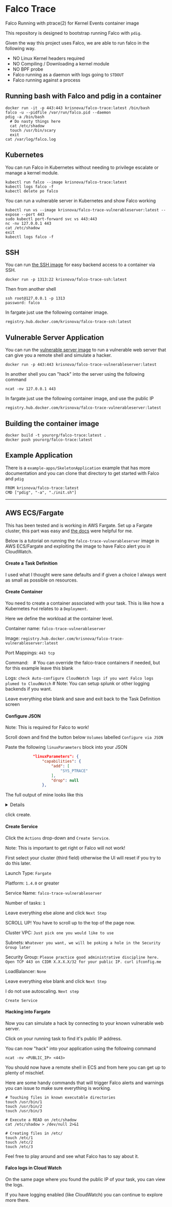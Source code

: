 # Falco Trace
Falco Running with ptrace(2) for Kernel Events container image

This repository is designed to bootstrap running Falco with `pdig`.

Given the way this project uses Falco, we are able to run falco in
the following way.

 - NO Linux Kernel headers required
 - NO Compiling / Downloading a kernel module
 - NO BPF probe
 - Falco running as a daemon with logs going to `STDOUT`
 - Falco running against a process

## Running bash with Falco and pdig in a container

```
docker run -it -p 443:443 krisnova/falco-trace:latest /bin/bash
falco -u --pidfile /var/run/falco.pid --daemon
pdig -a /bin/bash
  # Do nasty things here
  cat /etc/shadow
  touch /usr/bin/scary
  exit
cat /var/log/falco.log
```

## Kubernetes

You can run Falco in Kubernetes without needing to privilege escalate or manage a kernel module.

```
kubectl run falco --image krisnova/falco-trace:latest
kubectl logs falco -f
kubectl delete po falco
```

You can run a vulnerable server in Kubernetes and show Falco working

```
kubectl run vs --image krisnova/falco-trace-vulnerableserver:latest --expose --port 443
sudo kubectl port-forward svc vs 443:443
nc -nv 127.0.0.1 443
cat /etc/shadow
exit
kubectl logs falco -f
```

## SSH

You can run [the SSH image](https://github.com/kris-nova/falco-trace/tree/master/example-apps/SSH) for easy backend access to a container via SSH.

```
docker run -p 1313:22 krisnova/falco-trace-ssh:latest
```

Then from another shell

```
ssh root@127.0.0.1 -p 1313
password: falco
```

In fargate just use the following container image.

```
registry.hub.docker.com/krisnova/falco-trace-ssh:latest
```

## Vulnerable Server Application

You can run the [vulnerable server image](https://github.com/kris-nova/falco-trace/tree/master/example-apps/VulnerableServer) to run a vulnerable web server that can give you a remote shell and simulate a hacker. 

```
docker run -p 443:443 krisnova/falco-trace-vulnerableserver:latest 
```

In another shell you can "hack" into the server using the following command

```
ncat -nv 127.0.0.1 443
```

In fargate just use the following container image, and use the public IP

```
registry.hub.docker.com/krisnova/falco-trace-vulnerableserver:latest
```


## Building the container image

```
docker build -t yourorg/falco-trace:latest .
docker push yourorg/falco-trace:latest
```


## Example Application


There is a `example-apps/SkeletonApplication` example that has more documentation and you can clone
that directory to get started with Falco and `pdig`

```
FROM krisnova/falco-trace:latest
CMD ["pdig", "-a", "./init.sh"]
```

---

## AWS ECS/Fargate

This has been tested and is working in AWS Fargate. Set up a Fargate cluster, this part was easy and [the docs](https://docs.aws.amazon.com/AmazonECS/latest/userguide/ECS_AWSCLI_Fargate.html#ECS_AWSCLI_Fargate_create_cluster) were helpful for me.

Below is a tutorial on running the `falco-trace-vulnerableserver` image in AWS ECS/Fargate and exploiting the image to have Falco alert you in CloudWatch.

#### Create a Task Definition

I used what I thought were sane defaults and if given a choice I always went as small as possible on resources.

#### Create Container

You need to create a container associated with your task. This is like how a Kubernetes `Pod` relates to a `Deployment`.

Here we define the workload at the container level.

Container name: `falco-trace-vulnerableserver`

Image:          `registry.hub.docker.com/krisnova/falco-trace-vulnerableserver:latest`

Port Mappings:  `443 tcp`

Command:        ` ` # You can override the falco-trace containers if needed, but for this example leave this blank

Logs: 		`check Auto-configure CloudWatch logs if you want Falco logs plumed to CloudWatch` # Note: You can setup splunk or other logging backends if you want.

Leave everything else blank and save and exit back to the Task Definition screen

#### Configure JSON

Note: This is required for Falco to work! 

Scroll down and find the button below `Volumes` labelled `Configure via JSON`

Paste the following `linuxParameters` block into your JSON

```json
            "linuxParameters": {
                "capabilities": {
                    "add": [
                        "SYS_PTRACE"
                    ],
                    "drop": null
                },
```

The full output of mine looks like this

<details>
{
    "ipcMode": null,
    "executionRoleArn": "arn:aws:iam::059797578166:role/ecsTaskExecutionRole",
    "containerDefinitions": [
        {
            "dnsSearchDomains": null,
            "logConfiguration": {
                "logDriver": "awslogs",
                "options": {
                    "awslogs-group": "/ecs/nova-hacks",
                    "awslogs-region": "us-east-1",
                    "awslogs-stream-prefix": "ecs"
                }
            },
            "entryPoint": null,
            "portMappings": [
                {
                    "hostPort": 443,
                    "protocol": "tcp",
                    "containerPort": 443
                }
            ],
            "command": null,
            "linuxParameters": {
                "capabilities": {
                    "add": [
                        "SYS_PTRACE"
                    ],
                    "drop": null
                },
                "sharedMemorySize": null,
                "tmpfs": null,
                "devices": null,
                "maxSwap": null,
                "swappiness": null,
                "initProcessEnabled": null
            },
            "cpu": 0,
            "environment": null,
            "resourceRequirements": null,
            "ulimits": null,
            "dnsServers": null,
            "mountPoints": null,
            "workingDirectory": null,
            "secrets": null,
            "dockerSecurityOptions": null,
            "memory": null,
            "memoryReservation": null,
            "volumesFrom": null,
            "stopTimeout": null,
            "image": "registry.hub.docker.com/krisnova/falco-trace-vulnerableserver:latest",
            "startTimeout": null,
            "firelensConfiguration": null,
            "dependsOn": null,
            "disableNetworking": null,
            "interactive": null,
            "healthCheck": null,
            "essential": true,
            "links": null,
            "hostname": null,
            "extraHosts": null,
            "pseudoTerminal": null,
            "user": null,
            "readonlyRootFilesystem": null,
            "dockerLabels": null,
            "systemControls": null,
            "privileged": null,
            "name": "falco-trace-vulnerableserver",
            "repositoryCredentials": {
                "credentialsParameter": ""
            }
        }
    ],
    "memory": "4096",
    "taskRoleArn": "arn:aws:iam::059797578166:role/ecsTaskExecutionRole",
    "family": "falco-trace-vulnerablewebserver",
    "pidMode": null,
    "requiresCompatibilities": [
        "FARGATE"
    ],
    "networkMode": "awsvpc",
    "cpu": "1024",
    "inferenceAccelerators": [],
    "proxyConfiguration": null,
    "volumes": [],
    "tags": []
}
</details>

click create.

#### Create Service

Click the `Actions` drop-down and `Create Service`.

Note: This is important to get right or Falco will not work!

First select your cluster (third field) otherwise the UI will reset if you try to do this later. 

Launch Type:     `Fargate`

Platform:        `1.4.0` or greater

Service Name:    `falco-trace-vulnerableserver`

Number of tasks: `1`

Leave everything else alone and click `Next Step`

SCROLL UP! You have to scroll up to the top of the page now.

Cluster VPC:    `Just pick one you would like to use`

Subnets:        `Whatever you want, we will be poking a hole in the Security Group later`

Security Group: `Please practice good administrative discipline here. Open TCP 443 on CIDR X.X.X.X/32 for your public IP. curl ifconfig.me`

LoadBalancer:   `None`

Leave everything else blank and click `Next Step`

I do not use autoscaling. `Next step`

`Create Service`


#### Hacking into Fargate

Now you can simulate a hack by connecting to your known vulnerable web server.

Click on your running task to find it's public IP address.

You can now "hack" into your application using the following command

```
ncat -nv <PUBLIC_IP> <443>
```

You should now have a remote shell in ECS and from here you can get up to plenty of mischief.

Here are some handy commands that will trigger Falco alerts and warnings you can issue to make sure everything is working.

```
# Touching files in known executable directories
touch /usr/bin/1
touch /usr/bin/2
touch /usr/bin/3

# Execute a READ on /etc/shadow
cat /etc/shadow > /dev/null 2>&1

# Creating files in /etc/
touch /etc/1
touch /etc/2
touch /etc/3
```

Feel free to play around and see what Falco has to say about it.

#### Falco logs in Cloud Watch

On the same page where you found the public IP of your task, you can view the logs.

If you have logging enabled (like CloudWatch) you can continue to explore more there.

